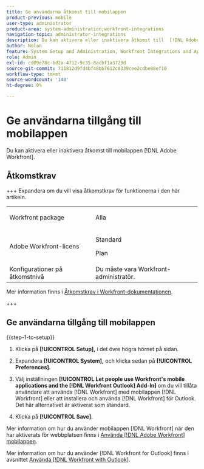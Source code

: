 ```yaml
---
title: Ge användarna åtkomst till mobilappen
product-previous: mobile
user-type: administrator
product-area: system-administration;workfront-integrations
navigation-topic: administrator-integrations
description: Du kan aktivera eller inaktivera åtkomst till  [!DNL Adobe Workfront] mobilappen.
author: Nolan
feature: System Setup and Administration, Workfront Integrations and Apps
role: Admin
exl-id: cd09e78c-bd2a-4712-9c35-8acbf1a3729d
source-git-commit: 711812d9fd4bf48bb7612c0339cee2cdbe08ef10
workflow-type: tm+mt
source-wordcount: '148'
ht-degree: 0%

---
```


# Ge användarna tillgång till mobilappen

Du kan aktivera eller inaktivera åtkomst till mobilappen [!DNL Adobe Workfront].

## Åtkomstkrav

+++ Expandera om du vill visa åtkomstkrav för funktionerna i den här artikeln.

<table style="table-layout:auto"> 
 <col> 
 <col> 
 <tbody> 
  <tr> 
   <td role="rowheader">Workfront package</td> 
   <td><p>Alla</p></td> 
  </tr> 
  <tr> 
   <td role="rowheader">Adobe Workfront-licens</td> 
   <td><p>Standard</p> <p>Plan</p></td> 
  </tr> 
  <tr> 
   <td role="rowheader">Konfigurationer på åtkomstnivå</td> 
   <td>Du måste vara Workfront-administratör. </td> 
  </tr> 
 </tbody> 
</table>

Mer information finns i [Åtkomstkrav i Workfront-dokumentationen](/help/quicksilver/administration-and-setup/add-users/access-levels-and-object-permissions/access-level-requirements-in-documentation.md).

+++

## Ge användarna tillgång till mobilappen

{{step-1-to-setup}}

1. Klicka på **[!UICONTROL Setup],** i det övre högra hörnet på sidan.

1. Expandera **[!UICONTROL System],** och klicka sedan på **[!UICONTROL Preferences].**

1. Välj inställningen **[!UICONTROL Let people use Workfront's mobile applications and the [!DNL Workfront Outlook] Add-In]** om du vill tillåta användare att använda [!DNL Workfront] med mobilappen [!DNL Workfront] eller att installera och använda [!DNL Workfront] för Outlook.\
   Det här alternativet är aktiverat som standard.

1. Klicka på **[!UICONTROL Save].**

Mer information om hur du använder mobilappen [!DNL Workfront] när den har aktiverats för webbplatsen finns i [Använda  [!DNL Adobe Workfront] mobilappen](../../workfront-basics/mobile-apps/using-the-workfront-mobile-app/use-the-mobile-app.md).

Mer information om hur du använder [!DNL Workfront for Outlook] finns i avsnittet [Använda [!DNL Workfront with Outlook]](../../workfront-integrations-and-apps/using-workfront-with-outlook/workfront-for-outlook.md).
